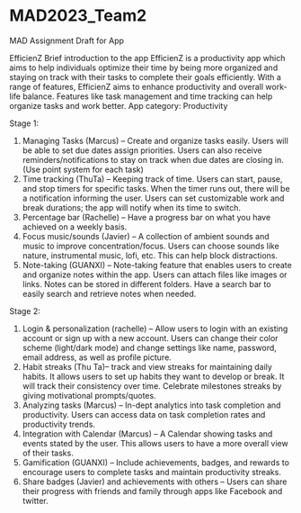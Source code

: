 # MAD2023_Team2
MAD Assignment Draft for App

EfficienZ
Brief introduction to the app
EfficienZ is a productivity app which aims to help individuals optimize their time by being more organized and staying on track with their tasks to complete their goals efficiently. With a range of features, EfficienZ aims to enhance productivity and overall work-life balance. Features like task management and time tracking can help organize tasks and work better. 
App category: Productivity

Stage 1:
1.	Managing Tasks (Marcus) – Create and organize tasks easily. Users will be able to set due dates assign priorities. Users can also receive reminders/notifications to stay on track when due dates are closing in. (Use point system for each task)
2.	Time tracking (ThuTa) – Keeping track of time. Users can start, pause, and stop timers for specific tasks. When the timer runs out, there will be a notification informing the user. Users can set customizable work and break durations; the app will notify when its time to switch. 
3.	Percentage bar (Rachelle) – Have a progress bar on what you have achieved on a weekly basis.
4.	Focus music/sounds (Javier) – A collection of ambient sounds and music to improve concentration/focus. Users can choose sounds like nature, instrumental music, lofi, etc. This can help block distractions. 
5.	Note-taking (GUANXI) – Note-taking feature that enables users to create and organize notes within the app. Users can attach files like images or links. Notes can be stored in different folders. Have a search bar to easily search and retrieve notes when needed. 


Stage 2:
1.	Login & personalization (rachelle) – Allow users to login with an existing account or sign up with a new account. Users can change their color scheme (light/dark mode) and change settings like name, password, email address, as well as profile picture.
2.	Habit streaks (Thu Ta)– track and view streaks for maintaining daily habits. It allows users to set up habits they want to develop or break. It will track their consistency over time. Celebrate milestones streaks by giving motivational prompts/quotes. 
3.	Analyzing tasks (Marcus) – In-dept analytics into task completion and productivity. Users can access data on task completion rates and productivity trends.
4.	Integration with Calendar (Marcus) – A Calendar showing tasks and events stated by the user. This allows users to have a more overall view of their tasks. 
5.	Gamification (GUANXI) – Include achievements, badges, and rewards to encourage users to complete tasks and maintain productivity streaks.
6.	Share badges (Javier) and achievements with others – Users can share their progress with friends and family through apps like Facebook and twitter. 	


